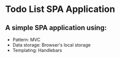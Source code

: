 # Todo List SPA Application
## A simple SPA application using:
- Pattern: MVC
- Data storage: Browser's local storage
- Templating: Handlebars
